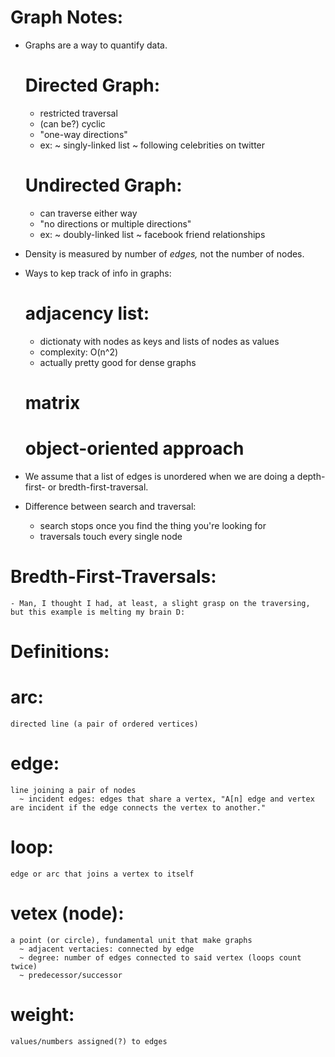# Graph Notes:
  - Graphs are a way to quantify data.
    # Directed Graph:
      - restricted traversal
      - (can be?) cyclic 
      - "one-way directions"
      - ex:
        ~ singly-linked list
        ~ following celebrities on twitter
    # Undirected Graph:
      - can traverse either way
      - "no directions or multiple directions"
      - ex:
        ~ doubly-linked list
        ~ facebook friend relationships
  - Density is measured by number of *edges,* not the number of nodes.
  - Ways to kep track of info in graphs:
    # adjacency list:
      - dictionaty with nodes as keys and lists of nodes as values
      - complexity: O(n^2)
      - actually pretty good for dense graphs
    # matrix
    # object-oriented approach

  - We assume that a list of edges is unordered when we are doing a depth-first- or bredth-first-traversal.
  - Difference between search and traversal:
    - search stops once you find the thing you're looking for
    - traversals touch every single node

  # Bredth-First-Traversals:
    - Man, I thought I had, at least, a slight grasp on the traversing, but this example is melting my brain D: 


# Definitions:
  # arc:
    directed line (a pair of ordered vertices)
  # edge:
    line joining a pair of nodes
      ~ incident edges: edges that share a vertex, "A[n] edge and vertex are incident if the edge connects the vertex to another."
  # loop:
    edge or arc that joins a vertex to itself
  # vetex (node):
    a point (or circle), fundamental unit that make graphs
      ~ adjacent vertacies: connected by edge
      ~ degree: number of edges connected to said vertex (loops count twice)
      ~ predecessor/successor
  # weight:
    values/numbers assigned(?) to edges